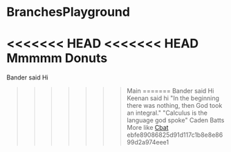 # BranchesPlayground
<<<<<<< HEAD
<<<<<<< HEAD
Mmmmm Donuts
=======
Bander said Hi
>>>>>>> Main
=======
Bander said Hi
Keenan said hi
"In the beginning there was nothing, then God took an integral."
"Calculus is the language god spoke"
Caden Batts More like [Cbat](https://youtu.be/KAwyWkksXuo)
>>>>>>> ebfe89086825d91d117c1b8e8e8699d2a974eee1
